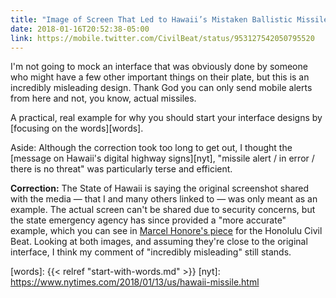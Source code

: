 ```yaml
---
title: "Image of Screen That Led to Hawaii’s Mistaken Ballistic Missile Alert"
date: 2018-01-16T20:52:38-05:00
link: https://mobile.twitter.com/CivilBeat/status/953127542050795520
---
```


I'm not going to mock an interface that was obviously done by someone who might have a few other important things on their plate, but this is an incredibly misleading design. Thank God you can only send mobile alerts from here and not, you know, actual missiles. 

A practical, real example for why you should start your interface designs by [focusing on the words][words]. 

Aside: Although the correction took too long to get out, I thought the [message on Hawaii's digital highway signs][nyt], "missile alert / in error / there is no threat" was particularly terse and efficient. 

**Correction:** The State of Hawaii is saying the original screenshot shared with the media — that I and many others linked to — was only meant as an example. The actual screen can't be shared due to security concerns, but the state emergency agency has since provided a "more accurate" example, which you can see in [Marcel Honore's piece](http://www.civilbeat.org/2018/01/hawaii-distributed-phony-image-of-missile-warning-screen/) for the Honolulu Civil Beat. Looking at both images, and assuming they're close to the original interface, I think my comment of "incredibly misleading" still stands. 

[words]: {{< relref "start-with-words.md" >}}
[nyt]: https://www.nytimes.com/2018/01/13/us/hawaii-missile.html